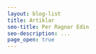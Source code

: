 ```yaml
---
layout: blog-list
title: Artiklar
seo-title: Per Ragnar Edin
seo-description: ...
page_open: true
---
```

